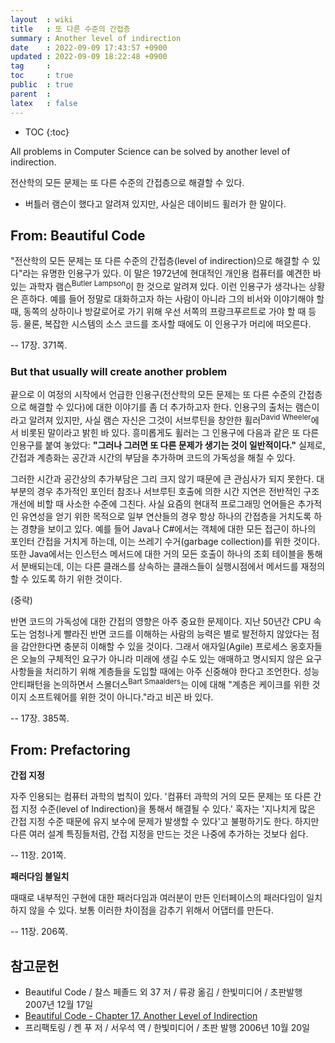 ```yaml
---
layout  : wiki
title   : 또 다른 수준의 간접층
summary : Another level of indirection
date    : 2022-09-09 17:43:57 +0900
updated : 2022-09-09 18:22:48 +0900
tag     : 
toc     : true
public  : true
parent  : 
latex   : false
---
```

* TOC
{:toc}

>
All problems in Computer Science can be solved by another level of indirection.
>
전산학의 모든 문제는 또 다른 수준의 간접층으로 해결할 수 있다.

- 버틀러 램슨이 했다고 알려져 있지만, 사실은 데이비드 휠러가 한 말이다.

## From: Beautiful Code

>
"전산학의 모든 문제는 또 다른 수준의 간접층(level of indirection)으로 해결할 수 있다"라는 유명한 인용구가 있다.
이 말은 1972년에 현대적인 개인용 컴퓨터를 예견한 바 있는 과학자 램슨<sup>Butler Lampson</sup>이 한 것으로 알려져 있다.
이런 인용구가 생각나는 상황은 흔하다.
예를 들어 정말로 대화하고자 하는 사람이 아니라 그의 비서와 이야기해야 할 때, 동쪽의 상하이나 방갈로어로 가기 위해 우선 서쪽의 프랑크푸르트로 가야 할 때 등등.
물론, 복잡한 시스템의 소스 코드를 조사할 때에도 이 인용구가 머리에 떠오른다.
>
-- 17장. 371쪽.

<span/>

### But that usually will create another problem

>
끝으로 이 여정의 시작에서 언급한 인용구(전산학의 모든 문제는 또 다른 수준의 간접층으로 해결할 수 있다)에 대한 이야기를 좀 더 추가하고자 한다.
인용구의 출처는 램슨이라고 알려져 있지만, 사실 램슨 자신은 그것이 서브루틴을 창안한 휠러<sup>David Wheeler</sup>에서 비롯된 말이라고 밝힌 바 있다.
흥미롭게도 휠러는 그 인용구에 다음과 같은 또 다른 인용구를 붙여 놓았다: **"그러나 그러면 또 다른 문제가 생기는 것이 일반적이다."** 실제로, 간접과 계층화는 공간과 시간의 부담을 추가하며 코드의 가독성을 해칠 수 있다.
>
그러한 시간과 공간상의 추가부담은 그리 크지 않기 때문에 큰 관심사가 되지 못한다.
대부분의 경우 추가적인 포인터 참조나 서브루틴 호출에 의한 시간 지연은 전반적인 구조 개선에 비할 때 사소한 수준에 그친다.
사실 요즘의 현대적 프로그래밍 언어들은 추가적인 유연성을 얻기 위한 목적으로 일부 연산들의 경우 항상 하나의 간접층을 거치도록 하는 경향을 보이고 있다.
예를 들어 Java나 C#에서는 객체에 대한 모든 접근이 하나의 포인터 간접을 거치게 하는데, 이는 쓰레기 수거(garbage collection)를 위한 것이다.
또한 Java에서는 인스턴스 메서드에 대한 거의 모든 호출이 하나의 조회 테이블을 통해서 분배되는데, 이는 다른 클래스를 상속하는 클래스들이 실행시점에서 메서드를 재정의할 수 있도록 하기 위한 것이다.
>
(중략)
>
반면 코드의 가독성에 대한 간접의 영향은 아주 중요한 문제이다.
지난 50년간 CPU 속도는 엄청나게 빨라진 반면 코드를 이해하는 사람의 능력은 별로 발전하지 않았다는 점을 감안한다면 충분히 이해할 수 있을 것이다.
그래서 애자일(Agile) 프로세스 옹호자들은 오늘의 구체적인 요구가 아니라 미래에 생길 수도 있는 애매하고 명시되지 않은 요구사항들을 처리하기 위해 계층들을 도입할 때에는 아주 신중해야 한다고 조언한다.
성능 안티패턴을 논의하면서 스몰더스<sup>Bart Smaalders</sup>는 이에 대해 "계층은 케이크를 위한 것이지 소프트웨어를 위한 것이 아니다."라고 비꼰 바 있다.
>
-- 17장. 385쪽.

## From: Prefactoring

>
**간접 지정**
>
자주 인용되는 컴퓨터 과학의 법칙이 있다.
'컴퓨터 과학의 거의 모든 문제는 또 다른 간접 지정 수준(level of Indirection)을 통해서 해결될 수 있다.'
혹자는 '지나치게 많은 간접 지정 수준 때문에 유지 보수에 문제가 발생할 수 있다'고 불평하기도 한다.
하지만 다른 여러 설계 특징들처럼, 간접 지정을 만드는 것은 나중에 추가하는 것보다 쉽다.
>
-- 11장. 201쪽.

<span/>

>
**패러다임 불일치**
>
때때로 내부적인 구현에 대한 패러다임과 여러분이 만든 인터페이스의 패러다임이 일치하지 않을 수 있다.
보통 이러한 차이점을 감추기 위해서 어댑터를 만든다.
>
-- 11장. 206쪽.

## 참고문헌

- Beautiful Code / 찰스 페졸드 외 37 저 / 류광 옮김 / 한빛미디어 / 초판발행 2007년 12월 17일
- [Beautiful Code - Chapter 17. Another Level of Indirection]( https://www2.dmst.aueb.gr/dds/pubs/inbook/beautiful_code/html/Spi07g.html )
- 프리팩토링 / 켄 푸 저 / 서우석 역 / 한빛미디어 / 초판 발행 2006년 10월 20일
